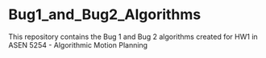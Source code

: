 # Bug1_and_Bug2_Algorithms
This repository contains the Bug 1 and Bug 2 algorithms created for HW1 in ASEN 5254 - Algorithmic Motion Planning
